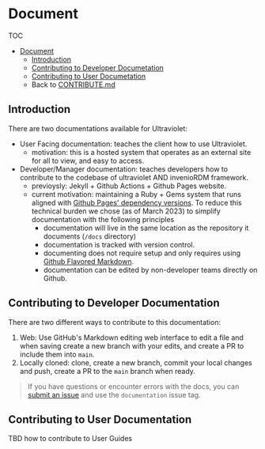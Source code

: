 # Document

TOC
- [Document](#document)
    - [Introduction](#introduction)
    - [Contributing to Developer Documetation](#contributing-to-developer-documentation)
    - [Contributing to User Documetation](#contributing-to-user-documentation)
    - Back to [CONTRIBUTE.md](./CONTRIBUTE.md)

## Introduction 

There are two documentations available for Ultraviolet: 
- User Facing documentation: teaches the client how to use Ultraviolet.
    - motivation: this is a hosted system that operates as an external site for all to view, and easy to access.
- Developer/Manager documentation: teaches developers how to contribute to the codebase of ultraviolet AND invenioRDM framework.  
    - previoysly: Jekyll + Github Actions + Github Pages website. 
    - current motivation: maintaining a Ruby + Gems system that runs aligned with [Github Pages' dependency versions](https://pages.github.com/versions/). To reduce this technical burden we chose (as of March 2023) to simplify documentation with the following principles
        - documentation will live in the same location as the repository it documents (`/docs` directory)
        - documentation is tracked with version control.
        - documenting does not require setup and only requires using [Github Flavored Markdown](https://docs.github.com/en/get-started/writing-on-github/getting-started-with-writing-and-formatting-on-github/basic-writing-and-formatting-syntax).
        - documentation can be edited by non-developer teams directly on Github.

## Contributing to Developer Documentation

There are two different ways to contribute to this documentation:
1. Web: Use GitHub's Markdown editing web interface to edit a file and when saving create a new branch with your edits, and create a PR to include them into `main`. 
2. Locally cloned: clone, create a new branch, commit your local changes and push, create a PR to the `main` branch when ready.

> If you have questions or encounter errors with the docs, you can [submit an issue](https://github.com/nyudlts/ultraviolet/issuess) and use the `documentation` issue tag.

## Contributing to User Documentation

TBD how to contribute to User Guides
